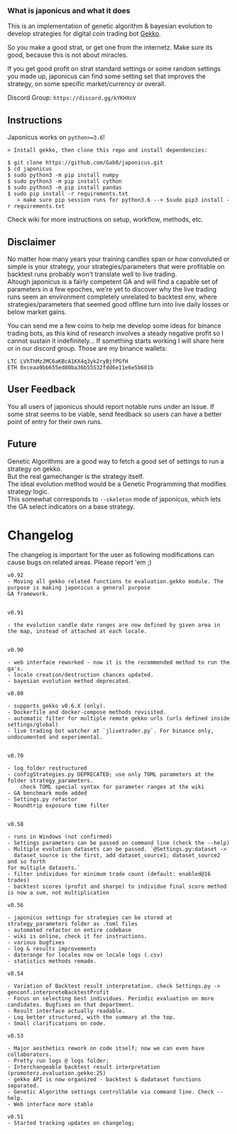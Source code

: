 ### What is japonicus and what it does
This is an implementation of genetic algorithm & bayesian evolution to develop strategies for digital coin trading bot <a href="https://github.com/askmike/gekko">Gekko</a>.

So you make a good strat, or get one from the internetz. Make sure its good, because this is not about miracles.

If you get good profit on strat standard settings or some random settings you made up, japonicus can find some setting set that improves the strategy, on some specific market/currency or overall.

Discord Group: `https://discord.gg/kYKHXnV`

## Instructions
Japonicus works on `python>=3.6`!

```
> Install gekko, then clone this repo and install dependencies:

$ git clone https://github.com/Gab0/japonicus.git
$ cd japonicus
$ sudo python3 -m pip install numpy
$ sudo python3 -m pip install cython
$ sudo python3 -m pip install pandas 
$ sudo pip install -r requirements.txt
   > make sure pip session runs for python3.6 --> $sudo pip3 install -r requirements.txt
```

Check wiki for more instructions on setup, workflow, methods, etc.

## Disclaimer

No matter how many years your training candles span or how convoluted or simple is your strategy,
your strategies/parameters that were profitable on backtest runs probably won't translate well to live trading.<br>
Altough japonicus is a fairly competent GA and will find a capable set of parameters in a few epoches,
we're yet to discover why the live trading runs seem an environment completely unrelated to backtest env, where
strategies/parameters that seemed good offline turn into live daily losses or below market gains.

You can send me a few coins to help me develop some ideas for binance trading bots,
as this kind of research involves a steady negative profit so I cannot sustain it indefinitely...
If something starts working I will share here or in our discord group. Those are my binance wallets:

```
LTC	LVhThMzJMC6aKBcA1KX4q3yk2ryBjfPGfH
ETH	0xceaa9bb655ed80ba36b55532fdd6e11e6e5b681b
```

## User Feedback

You all users of japonicus should report notable runs under an issue.
If some strat seems to be viable, send feedback so users can have a better point of entry for their own runs.<br>

## Future

Genetic Algorithms are a good way to fetch a good set of settings to run a strategy on gekko. <br>
But the real gamechanger is the strategy itself.<br>
The ideal evolution method would be a Genetic Programming that modifies strategy logic. <br>
This somewhat corresponds to `--skeleton` mode of japonicus, which lets the GA select indicators on a base strategy.


# Changelog

The changelog is important for the user as following modifications can cause bugs on related areas. Please report 'em ;)

```
v0.92
- Moving all gekko related functions to evaluation.gekko module. The purpose is making japonicus a general purpose
GA framework.


v0.91

- the evolution candle date ranges are now defined by given area in the map, instead of attached at each locale.


v0.90 

- web interface reworked - now it is the recommended method to run the ga's.
- locale creation/destruction chances updated.
- bayesian evolution method deprecated.

v0.80 

- supports gekko v0.6.X (only).
- Dockerfile and docker-compose methods revisited.
- automatic filter for multiple remote gekko urls (urls defined inside settings/global)
- live trading bot watcher at `jlivetrader.py`. For binance only, undocumented and experimental.


v0.70 

- log folder restructured
- configStrategies.py DEPRECATED; use only TOML parameters at the folder strategy_parameters.
    check TOML special syntax for parameter ranges at the wiki
- GA benchmark mode added
- Settings.py refactor
- Roundtrip exposure time filter


v0.58

- runs in Windows (not confirmed)
- Settings parameters can be passed on command line (check the --help)
- Multiple evolution datasets can be passed. `@Settings.py:dataset ->
  dataset_source is the first, add dataset_source1; dataset_source2 and so forth
for multiple datasets.`
- filter individues for minimum trade count (default: enabled@16 trades)
- backtest scores (profit and sharpe) to individue final score method is now a sum, not multiplication

v0.56 

- japonicus settings for strategies can be stored at strategy_parameters folder as .toml files
- automated refactor on entire codebase
- wiki is online, check it for instructions.
- various bugfixes
- log & results improvements
- daterange for locales now on locale logs (.csv)
- statistics methods remade.

v0.54

- Variation of Backtest result interpretation. check Settings.py -> genconf.interpreteBacktestProfit
- Focus on selecting best individues. Periodic evaluation on more candidates. Bugfixes on that department. 
- Result interface actually readable.
- Log better structured, with the summary at the top.
- Small clarifications on code.

v0.53

- Major aesthetics rework on code itself; now we can even have collaborators.
- Pretty run logs @ logs folder;
- Interchangeable backtest result interpretation (promoterz.evaluation.gekko:25)
- gekko API is now organized - backtest & dadataset functions separated.
- Genetic Algorithm settings controllable via command line. Check --help.
- Web interface more stable

v0.51
- Started tracking updates on changelog;

```
